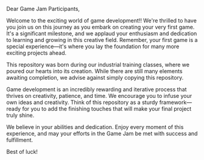 Dear Game Jam Participants,

Welcome to the exciting world of game development!! 
We're thrilled to have you join us on this journey as you embark on creating your very first game. It's a significant milestone, and we applaud your enthusiasm and dedication to learning and growing in this creative field.
Remember, your first game is a special experience—it's where you lay the foundation for many more exciting projects ahead.

This repository was born during our industrial training classes, where we poured our hearts into its creation. While there are still many elements awaiting completion, we advise against simply copying this repository.

Game development is an incredibly rewarding and iterative process that thrives on creativity, patience, and time. We encourage you to infuse your own ideas and creativity. Think of this repository as a sturdy framework—ready for you to add the finishing touches that will make your final project truly shine.

We believe in your abilities and dedication. Enjoy every moment of this experience, and may your efforts in the Game Jam be met with success and fulfillment.

Best of luck!
